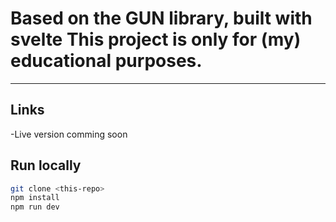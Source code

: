 Based on the GUN library, built with svelte
This project is only for (my) educational purposes.
=======

---
## Links
  -Live version comming soon

## Run locally

```bash
git clone <this-repo>
npm install
npm run dev
